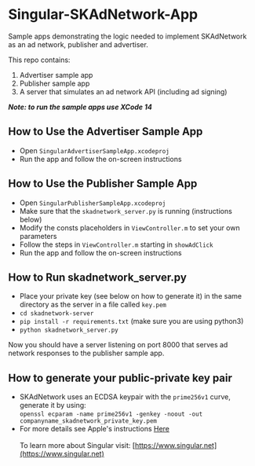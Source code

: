 # Singular-SKAdNetwork-App
Sample apps demonstrating the logic needed to implement SKAdNetwork as an ad network, publisher and advertiser.

This repo contains:
1. Advertiser sample app
2. Publisher sample app
3. A server that simulates an ad network API (including ad signing)

***Note: to run the sample apps use XCode 14***

## How to Use the Advertiser Sample App
- Open `SingularAdvertiserSampleApp.xcodeproj`
- Run the app and follow the on-screen instructions

## How to Use the Publisher Sample App
- Open `SingularPublisherSampleApp.xcodeproj`
- Make sure that the `skadnetwork_server.py` is running (instructions below)
- Modify the consts placeholders in `ViewController.m` to set your own parameters
- Follow the steps in `ViewController.m` starting in `showAdClick`
- Run the app and follow the on-screen instructions

## How to Run skadnetwork_server.py
- Place your private key (see below on how to generate it) in the same directory as the server in a file called `key.pem`
- `cd skadnetwork-server`
- `pip install -r requirements.txt` (make sure you are using python3)
- `python skadnetwork_server.py`

Now you should have a server listening on port 8000 that serves ad network responses to the publisher sample app.

## How to generate your public-private key pair
- SKAdNetwork uses an ECDSA keypair with the `prime256v1` curve, generate it by using:\
`openssl ecparam -name prime256v1 -genkey -noout -out companyname_skadnetwork_private_key.pem`
- For more details see Apple's instructions [Here](https://developer.apple.com/documentation/storekit/skadnetwork/registering_an_ad_network)
\
\
To learn more about Singular visit: [https://www.singular.net](https://www.singular.net)
